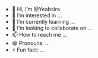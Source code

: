 - 👋 Hi, I’m @Yeabsira
- 👀 I’m interested in ...
- 🌱 I’m currently learning ...
- 💞️ I’m looking to collaborate on ...
- 📫 How to reach me ...
- 😄 Pronouns: ...
- ⚡ Fun fact: ...

<!---
Yeabgethub/Yeabgethub is a ✨ special ✨ repository because its `README.md` (this file) appears on your GitHub profile.
You can click the Preview link to take a look at your changes.
--->
